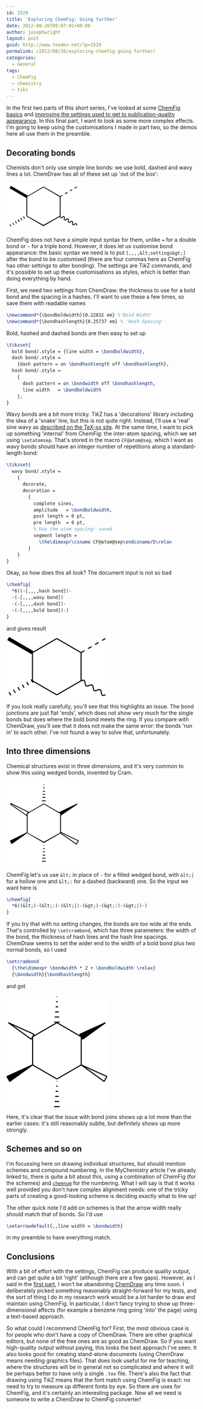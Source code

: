 ```yaml
---
id: 1529
title: 'Exploring ChemFig: Going further'
date: 2012-08-26T09:07:01+00:00
author: josephwright
layout: post
guid: http://www.texdev.net/?p=1529
permalink: /2012/08/26/exploring-chemfig-going-further/
categories:
  - General
tags:
  - ChemFig
  - chemistry
  - tikz
---
```

In the first two parts of this short series, I've looked at some [ChemFig basics](/2012/08/25/exploring-chemfig-basics/) and [improving the settings used to get to publication-quality appearance](/2012/08/25/exploring-chemfig-customising-appearance/). In this final part, I want to look as some more complex effects. I'm going to keep using the customisations I made in part two, so the demos here all use them in the preamble.

## Decorating bonds

Chemists don't only use simple line bonds: we use bold, dashed and wavy lines a lot. ChemDraw has all of these set up 'out of the box':

![](/wp-content/uploads/2012/08/ChemDraw2.png)

ChemFig does not have a simple input syntax for them, unlike `=` for a double bond or `~` for a triple bond. However, it does let us customise bond appearance: the basic syntax we need is to put `[,,,,&lt;settings&gt;]` after the bond to be customised (there are four commas here as ChemFig has other settings to alter bonding). The settings are Ti<i>k</i>Z commands, and it's possible to set up these customisations as styles, which is better than doing everything by hand.

First, we need two settings from ChemDraw: the thickness to use for a bold bond and the spacing in a hashes. I'll want to use these a few times, so save them with readable names

```latex
\newcommand*{\bondboldwidth}{0.22832 em} %'Bold Width'
\newcommand*{\bondhashlength}{0.25737 em} % 'Hash Spacing'
```

Bold, hashed and dashed bonds are then easy to set up

```latex
\tikzset{
  bold bond/.style = {line width = \bondboldwidth},
  dash bond/.style =
    {dash pattern = on \bondhashlength off \bondhashlength},
  hash bond/.style =
    {
      dash pattern = on \bondwidth off \bondhashlength,
      line width   = \bondboldwidth
    },
}
```

Wavy bonds are a bit more tricky. Ti<i>k</i>Z has a 'decorations' library including the idea of a 'snake' line, but this is not quite right. Instead, I'll use a 'real' sine wavy as [described on the TeX-sx site](https://tex.stackexchange.com/a/25689/73).
At the same time, I want to pick up something 'internal' from ChemFig: the inter-atom spacing, which we set using `\setatomsep`. That's stored in the macro `CF@atom@sep`, which I want as wavy bonds should have an integer number of repetitions along a standard-length bond:

```latex
\tikzset{
  wavy bond/.style =
    {
      decorate,
      decoration =
        {
          complete sines,
          amplitude   = \bondboldwidth,
          post length = 0 pt,
          pre length  = 0 pt,
          % Use the atom spacing: saved
          segment length =
            \the\dimexpr\csname CF@atom@sep\endcsname/5\relax
        }
    }
}
```

Okay, so how does this all look? The document input is not so bad

```latex
\chemfig{
  *6((-[,,,,hash bond])-
  -(-[,,,,wavy bond])
  -(-[,,,,dash bond])-
  -(-[,,,,bold bond])-)
}
```

and gives result

![](/wp-content/uploads/2012/08/ChemFig10.png)

If you look really carefully, you'll see that this highlights an issue. The bond junctions are just flat 'ends', which does not show very much for the single bonds but does where the bold bond meets the ring. If you compare with ChemDraw, you'll see that it does not make the same error: the bonds 'run in' to each other. I've not found a way to solve that, unfortunately.

## Into three dimensions

Chemical structures exist in three dimensions, and it's very common to show this using wedged bonds, invented by Cram.

![](/wp-content/uploads/2012/08/ChemDraw3.png)

ChemFig let's us use `&lt;` in place of `-` for a filled wedged bond, with `&lt;|` for a hollow one and `&lt;:` for a dashed (backward) one. So the input we want here is

```latex
\chemfig{
  *6((&lt;)-(&lt;:)-(&lt;|)-(&gt;)-(&gt;:)-(&gt;|)-)
}
```

If you try that with no setting changes, the bonds are too wide at the ends. That's controlled by `\setcrambond`, which has three parameters: the width of the bond, the thickness of hash lines and the hash line spacings. ChemDraw seems to set the wider end to the width of a bold bond plus two normal bonds, so I used

```latex
\setcrambond
  {\the\dimexpr \bondwidth * 2 + \bondboldwidth \relax}
  {\bondwidth}{\bondhashlength}
```

and got

![](/wp-content/uploads/2012/08/ChemFig12.png)

Here, it's clear that the issue with bond joins shows up a lot more than the earlier cases: it's still reasonably subtle, but definitely shows up more strongly.

## Schemes and so on

I'm focussing here on drawing individual structures, but should mention schemes and compound numbering. In the MyChemistry article I've already linked to, there is quite a bit about this, using a combination of ChemFig (for the schemes) and [`chemnum`](https://ctan.org/pkg/chemnum) for the numbering. What I will say is that it works well provided you don't have complex alignment needs: one of the tricky parts of creating a good-looking scheme is deciding exactly what to line up!

The other quick note I'd add on schemes is that the arrow width really should match that of bonds. So I'd use

```latex
\setarrowdefault{,,line width = \bondwidth}
```

in my preamble to have everything match.

## Conclusions

With a bit of effort with the settings, ChemFig can produce quality output, and can get quite a bit 'right' (although there are a few gaps). However, as I said in the [first part](/2012/08/25/exploring-chemfig-basics/), I won't be abandoning [ChemDraw](http://www.cambridgesoft.com/) any time soon. I deliberately picked something reasonably straight-forward for my tests, and the sort of thing I do in my research work would be a _lot_ harder to draw and maintain using ChemFig. In particular, I don't fancy trying to show up three-dimensional affects (for example a benzene ring going 'into' the page) using a text-based approach.

So what could I recommend ChemFig for? First, the most obvious case is for people who don't have a copy of ChemDraw. There are other graphical editors, but none of the free ones are as good as ChemDraw. So if you want high-quality output without paying, this looks the best approach I've seen. It also looks good for creating stand-alone documents (using ChemDraw means needing graphics files). That does look useful for me for teaching, where the structures will be in general not so complicated and where it will be perhaps better to have only a single `.tex` file. There's also the fact that drawing using Ti<i>k</i>Z means that the font match using ChemFig is exact: no need to try to measure up different fonts by eye. So there are uses for ChemFig, and it's certainly an interesting package. Now all we need is someone to write a ChemDraw to ChemFig converter!
